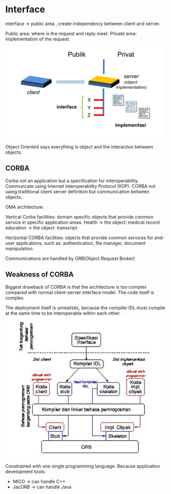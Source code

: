 # Interface

interface -> public area , create independency between client and server.

Public area: where is the request and reply meet.
Private area: implementation of the request.

![](attachments/Pasted%20image%2020220509102708.png)

Object Oriented says everything is object and the interaction between objects.

## CORBA
Corba not an application but a specification for interoperability. Communcate using Internet Interoperability Protocol (IIOP). CORBA not uaing traditional client server definition but communication between objects. 

OMA architecture:

Vertical Corba facilities: domain specific objects that provide common service in specific application areas.
Health -> the object: medical record
education -> the object: transcript

Horizontal CORBA facilities: objects that provide common services for end-user applications, such as: authentication, file manager, document manipulation.

Communications are handled by ORB(Object Request Broker)

## Weakness of CORBA
Biggest drawback of CORBA is that the architecture is too complex compared with normal client-server interface model. The code itself is complex.


The deployment itself is unrealistic, because the compiler IDL must compile at the same time to be interoperable within each other.
![](attachments/Pasted%20image%2020220509114137.png)

Constrained with one single programming language. Because application development tools:
- MICO -> can handle C++
- JacORB -> can handle Java